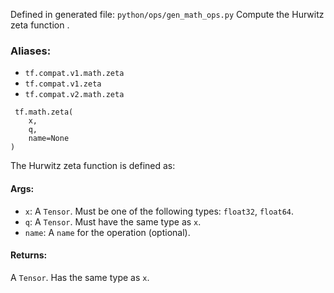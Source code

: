 Defined in generated file: `python/ops/gen_math_ops.py`
Compute the Hurwitz zeta function
.
### Aliases:
- `tf.compat.v1.math.zeta`
- `tf.compat.v1.zeta`
- `tf.compat.v2.math.zeta`

```
 tf.math.zeta(
    x,
    q,
    name=None
)
```
The Hurwitz zeta function is defined as:
#### Args:
- `x`: A `Tensor`. Must be one of the following types: `float32`, `float64`.
- `q`: A `Tensor`. Must have the same type as `x`.
- `name`: A `name` for the operation (optional).
#### Returns:
A `Tensor`. Has the same type as `x`.
